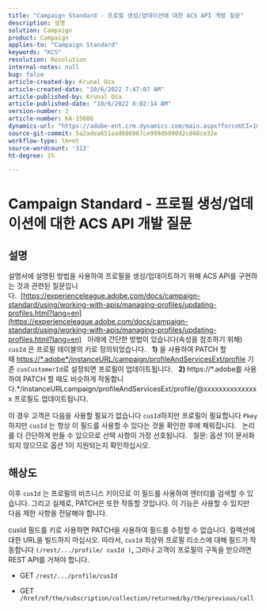 ```yaml
---
title: "Campaign Standard - 프로필 생성/업데이션에 대한 ACS API 개발 질문"
description: 설명
solution: Campaign
product: Campaign
applies-to: "Campaign Standard"
keywords: "KCS"
resolution: Resolution
internal-notes: null
bug: false
article-created-by: Krunal Oza
article-created-date: "10/6/2022 7:47:07 AM"
article-published-by: Krunal Oza
article-published-date: "10/6/2022 8:02:14 AM"
version-number: 3
article-number: KA-15086
dynamics-url: "https://adobe-ent.crm.dynamics.com/main.aspx?forceUCI=1&pagetype=entityrecord&etn=knowledgearticle&id=a100990e-4b45-ed11-bba2-002248086a27"
source-git-commit: 5a2adea651aad606967ce999db990d2cd48ce32e
workflow-type: tm+mt
source-wordcount: '313'
ht-degree: 1%

---
```


# Campaign Standard - 프로필 생성/업데이션에 대한 ACS API 개발 질문

## 설명


설명서에 설명된 방법을 사용하여 프로필을 생성/업데이트하기 위해 ACS API를 구현하는 것과 관련된 질문입니다.  [https://experienceleague.adobe.com/docs/campaign-standard/using/working-with-apis/managing-profiles/updating-profiles.html?lang=en](https://experienceleague.adobe.com/docs/campaign-standard/using/working-with-apis/managing-profiles/updating-profiles.html?lang=en)
 
아래에 간단한 방법이 있습니다(속성을 참조하기 위해) `cusId` 은 프로필 테이블의 키로 정의되었습니다.
 
<b>1)</b> 을 사용하여 PATCH 할 때 [https://\*.adobe\*/instanceURL/campaign/profileAndServicesExt/profile](https://na01.safelinks.protection.outlook.com/?url=https://mc.adobe.io/unilever-mkt-stage1/campaign/profileAndServicesExt/profile&amp;amp;data=02%7c01%7c%7c7ae64aa57f294ebc9d7d08d4bd48ea2f%7cfa7b1b5a7b34438794aed2c178decee1%7c0%7c0%7c636341568263078022&amp;amp;sdata=EVqAIvzLyFYiHf18eFGtnFm9ya/lLg2YfH5T3xer/9E%3D&amp;amp;reserved=0) 기존 `cusCustomerId`로 설정되면 프로필이 업데이트됩니다.
 
<b>2) </b>https://\*.adobe를 사용하여 PATCH 할 때도 비슷하게 작동합니다.\*/instanceURLcampaign/profileAndServicesExt/profile/@xxxxxxxxxxxxxxx 프로필도 업데이트됩니다.

이 경우 고객은 다음을 사용할 필요가 없습니다 `cusId`하지만 프로필이 필요합니다 `Pkey`하지만 `cusId` 는 항상 이 필드를 사용할 수 있다는 것을 확인한 후에 채워집니다.
 
논리를 더 간단하게 만들 수 있으므로 선택 사항이 가장 선호됩니다.
 
질문: 옵션 1이 문서화되지 않으므로 옵션 1이 지원되는지 확인하십시오.


## 해상도


이후 `cusId` 는 프로필의 비즈니스 키이므로 이 필드를 사용하여 엔터티를 검색할 수 있습니다.
그리고 실제로, PATCH은 또한 작동할 것입니다.
이 기능은 사용할 수 있지만 다음 제한 사항을 전달해야 합니다.

cusId 필드를 키로 사용하면 PATCH을 사용하여 필드를 수정할 수 없습니다.
컬렉션에 대한 URL을 빌드하지 마십시오.
따라서, `cusId` 최상위 프로필 리소스에 대해 필드가 작동합니다 `(/rest/.../profile/ cusId )`<b>, </b>그러나 고객이 프로필의 구독을 받으려면 REST API를 거쳐야 합니다.

- GET `/rest/.../profile/cusId`




- GET `/href/of/the/subscription/collection/returned/by/the/previous/call`

